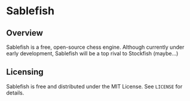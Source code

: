 # Sablefish
## Overview
Sablefish is a free, open-source chess engine. Although currently under early development, Sablefish will be a top rival to Stockfish (maybe...)

## Licensing
Sablefish is free and distributed under the MIT License. See `LICENSE` for details.
